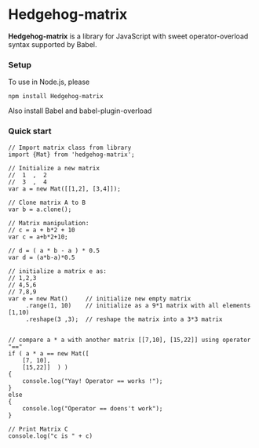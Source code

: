 # Hedgehog-matrix

**Hedgehog-matrix** is a library for JavaScript with sweet operator-overload syntax supported by Babel.


### Setup

To use in Node.js, please 
```
npm install Hedgehog-matrix
```
Also install Babel and babel-plugin-overload

### Quick start

```
// Import matrix class from library
import {Mat} from 'hedgehog-matrix';        

// Initialize a new matrix
//  1  ,  2
//  3  ,  4
var a = new Mat([[1,2], [3,4]]);

// Clone matrix A to B
var b = a.clone();

// Matrix manipulation:
// c = a + b*2 + 10
var c = a+b*2+10;

// d = ( a * b - a ) * 0.5
var d = (a*b-a)*0.5

// initialize a matrix e as: 
// 1,2,3
// 4,5,6
// 7,8,9
var e = new Mat()     // initialize new empty matrix
     .range(1, 10)    // initialize as a 9*1 matrix with all elements [1,10)
     .reshape(3 ,3);  // reshape the matrix into a 3*3 matrix


// compare a * a with another matrix [[7,10], [15,22]] using operator "=="
if ( a * a == new Mat([
    [7, 10],
    [15,22]]  ) )
{
    console.log("Yay! Operator == works !");
}
else
{
    console.log("Operator == doens't work");
}

// Print Matrix C
console.log("c is " + c)
```